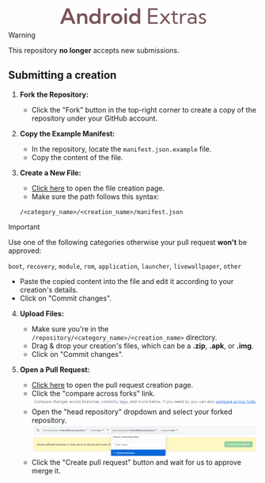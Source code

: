 <p align="center"><img src="https://github.com/AndroidExtras/repository/blob/base/_assets/logo.png?raw=true" align="center" height="32" /></p>

> [!WARNING]  
> This repository **no longer** accepts new submissions.
>

## Submitting a creation
1. **Fork the Repository:**
   - Click the "Fork" button in the top-right corner to create a copy of the repository under your GitHub account.

2. **Copy the Example Manifest:**
   - In the repository, locate the `manifest.json.example` file.
   - Copy the content of the file.

3. **Create a New File:**
   - [Click here](https://github.com/AndroidExtras/repository/new/base/creations) to open the file creation page.
   - Make sure the path follows this syntax:
   ```
   /<category_name>/<creation_name>/manifest.json
   ```
> [!IMPORTANT]  
> Use one of the following categories otherwise your pull request **won't** be approved:
>
> `boot`, `recovery`, `module`, `rom`, `application`, `launcher`, `livewallpaper`, `other`
   - Paste the copied content into the file and edit it according to your creation's details.
   - Click on "Commit changes".

4. **Upload Files:**
   - Make sure you're in the `/repository/<category_name>/<creation_name>` directory.
   - Drag & drop your creation's files, which can be a **.zip**, **.apk**, or **.img**.
   - Click on "Commit changes".

5. **Open a Pull Request:**
   - [Click here](https://github.com/AndroidExtras/repository/compare) to open the pull request creation page.
   - Click the "compare across forks" link.
   ![](https://github.com/AndroidExtras/repository/blob/base/_assets/screenshots/compare_across_forks.png?raw=true)
   - Open the "head repository" dropdown and select your forked repository.
   ![](https://github.com/AndroidExtras/repository/blob/base/_assets/screenshots/head_repository.png?raw=true)
   - Click the "Create pull request" button and wait for us to approve merge it.
